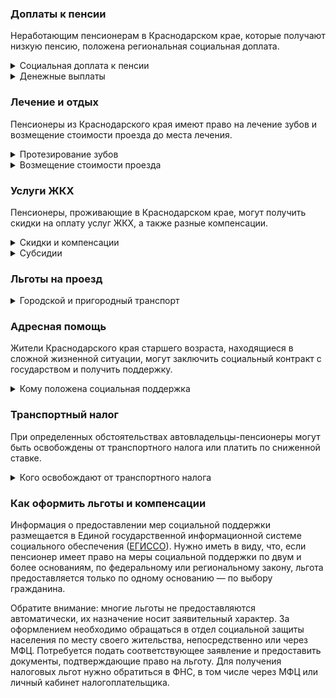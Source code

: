 ### Доплаты к пенсии
Неработающим пенсионерам в Краснодарском крае, которые получают низкую пенсию, положена региональная социальная доплата. 

<details>
<summary>Социальная доплата к пенсии</summary>

В Краснодарском крае региональный прожиточный минимум пенсионера не превышает общефедеральный. Неработающим пенсионерам с низким размером пенсии полагается федеральная социальная доплата к пенсии — до прожиточного минимума пенсионера в РФ. В 2021 году эта сумма [составляет](https://pfr.gov.ru/grazhdanam/pensionres/soc_doplata/~7905) 10 022 рубля. Для назначения этой выплаты необходимо обращаться в территориальное отделение Пенсионного фонда (ПФР) по месту жительства. С 2022 года доплата будет назначаться автоматически.
</details>
<details>
<summary>Денежные выплаты</summary>

В Краснодарском крае пенсионерам, относящимся к льготной категории, полагаются денежные выплаты, которые регулярно индексируются. [Краснодарские](https://krasnodarpravo.ru/zakon/2004-12-15-n-808-kz/) ветераны труда и военной службы ежемесячно получают 594 рубля. Ежемесячная денежная выплата (ЕДВ) труженикам тыла, реабилитированным и пострадавшим от репрессий пенсионерам составляет 861 рубль.
</details>


### Лечение и отдых
Пенсионеры из Краснодарского края имеют право на лечение зубов и возмещение стоимости проезда до места лечения.
<details>
<summary>Протезирование зубов</summary>

Бесплатное изготовление и ремонт зубных протезов полагается краснодарским труженикам тыла, ветеранам труда и военной службы, а также реабилитированным и пострадавшим от репрессий пенсионерам. Бесплатное зубопротезирование можно получить только при [сложных](https://krasnodarpravo.ru/zakon/2004-12-15-n-808-kz/) клинических случаях. Льгота не распространяется на протезы из драгоценных металлов и металлокерамики.
</details>
<details>
<summary> Возмещение стоимости проезда </summary>

В Краснодарском крае пенсионерам, страдающим хронической почечной недостаточностью, возмещаются расходы на оплату проезда на транспорте к месту проведения гемодиализа и обратно. Краснодарским инвалидам по зрению I группы, а также сопровождающим их лицам компенсируются расходы на проезд к месту проведения реабилитации и обратно, на автомобильном транспорте и поездах дальнего следования (плацкарт и купейные вагоны).
</details>

### Услуги ЖКХ
Пенсионеры, проживающие в Краснодарском крае, могут получить скидки на оплату услуг ЖКХ, а также разные компенсации. 
<details>
<summary>Скидки и компенсации</summary>

Краснодарским ветеранам труда и военной службы, реабилитированным и пострадавшим от репрессий пенсионерам компенсируется 50% платы за жилое помещение, коммунальные услуги и взносов за капремонт.

Одинокие неработающие пенсионеры после 70 лет освобождаются от взносов на капремонт на 50%, а с 80-летнего возраста — полностью. Льгота полагается также пенсионерам этого возраста, семья которых состоит из неработающих граждан пенсионного возраста (мужчины — старше 60 лет, женщины — 55), а также из инвалидов I и II групп.
</details>
<details>
<summary>Субсидии</summary>

Пенсионеры могут получить субсидию на оплату услуг ЖКХ при тратах на «коммуналку» более 22% совокупного дохода семьи.
</details>

### Льготы на проезд
<details>
<summary>Городской и пригородный транспорт</summary>

В [Краснодарском](http://sznkuban.ru/upload/iblock/58e/zakon_987-KZ.pdf) крае льготы на проезд предоставляются пенсионерам, а также мужчинам, достигшим возраста 60 лет, и женщинам — 55 лет, если их доход не превышает двух прожиточных минимумов. Пенсионерам старше 80 лет льготы предоставляются независимо от уровня доходов.

Краснодарские пенсионеры на все виды городского пассажирского транспорта приобретают проездные документы по льготной стоимости. На пригородных электричках и автомобильном транспорте проезд предоставляется с 50-процентной скидкой по талонам. Они выдаются отделом соцзащиты единовременно до конца года, по 18 талонов на квартал.
</details>

### Адресная помощь
Жители Краснодарского края старшего возраста, находящиеся в сложной жизненной ситуации, могут заключить социальный контракт с государством и получить поддержку.
<details>
<summary>Кому положена социальная поддержка</summary>

Пенсионерам, оказавшимся в трудной жизненной ситуации по не зависящим от них причинам или в связи со стихийным бедствием, экстремальной ситуацией, оказывается адресная помощь. Она предоставляется путём выплаты пособий либо в натуральной форме (обеспечение одеждой, обувью, лекарствами, организация лечения и ухода, проведение ремонта жилья или установка приборов учёта и пр.). С нуждающимися пенсионерами может быть заключён социальный контракт.
</details>

### Транспортный налог
При определенных обстоятельствах автовладельцы-пенсионеры могут быть освобождены от транспортного налога или платить по сниженной ставке. 
<details>
<summary>Кого освобождают от транспортного налога</summary>

В [Краснодарском](https://www.nalog.gov.ru/rn77/service/tax/d1113262/) крае от уплаты транспортного налога на автомобиль мощностью до 150 л. с., мотоцикл (мотороллер) — до 35 л. с. и моторную лодку — до 20 л. с. полностью освобождены инвалиды I и II групп, ветераны ВОВ и боевых действий, чернобыльцы и приравненные к ним категории. Мужчины, достигшие возраста 60 лет, а женщины — 55 лет, платят налог на такие транспортные средства в размере 50%.
</details>

### Как оформить льготы и компенсации 
Информация о предоставлении мер социальной поддержки размещается в Единой государственной информационной системе социального обеспечения ([ЕГИССО](http://egisso.ru/site/client/#/)). Нужно иметь в виду, что, если пенсионер имеет право на меры социальной поддержки по двум и более основаниям, по федеральному или региональному закону, льгота предоставляется только по одному основанию — по выбору гражданина.

Обратите внимание: многие льготы не предоставляются автоматически, их назначение носит заявительный характер. За оформлением необходимо обращаться в отдел социальной защиты населения по месту своего жительства, непосредственно или через МФЦ. Потребуется подать соответствующее заявление и предоставить документы, подтверждающие право на льготу. Для получения налоговых льгот нужно обратиться в ФНС, в том числе через МФЦ или личный кабинет налогоплательщика.
